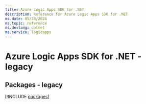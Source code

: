 ```yaml
---
title: Azure Logic Apps SDK for .NET
description: Reference for Azure Logic Apps SDK for .NET
ms.date: 05/28/2024
ms.topic: reference
ms.devlang: dotnet
ms.service: logicapps
---
```

# Azure Logic Apps SDK for .NET - legacy
## Packages - legacy
[!INCLUDE [packages](logic-apps-index.md)]